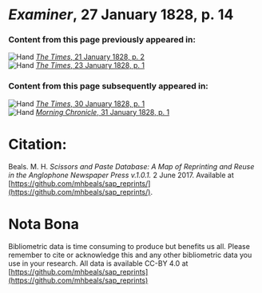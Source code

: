 # *Examiner*, 27 January 1828, p. 14  
  
### Content from this page previously appeared in:  
![Hand](http://scissorsandpaste.net/wp-content/uploads/2017/06/smallhandpointer.png) [*The Times*, 21 January 1828, p. 2](https://mhbeals.github.io/sap_html/The-Times/The-Times-21-January-1828-p-2)  
![Hand](http://scissorsandpaste.net/wp-content/uploads/2017/06/smallhandpointer.png) [*The Times*, 23 January 1828, p. 1](https://mhbeals.github.io/sap_html/The-Times/The-Times-23-January-1828-p-1)  
  
### Content from this page subsequently appeared in:  
![Hand](http://scissorsandpaste.net/wp-content/uploads/2017/06/smallhandpointer.png) [*The Times*, 30 January 1828, p. 1](https://mhbeals.github.io/sap_html/The-Times/The-Times-30-January-1828-p-1)  
![Hand](http://scissorsandpaste.net/wp-content/uploads/2017/06/smallhandpointer.png) [*Morning Chronicle*, 31 January 1828, p. 1](https://mhbeals.github.io/sap_html/Morning-Chronicle/Morning-Chronicle-31-January-1828-p-1)  


# Citation: 

Beals. M. H. *Scissors and Paste Database: A Map of Reprinting and Reuse in the Anglophone Newspaper Press v.1.0.1.* 2 June 2017. Available at [https://github.com/mhbeals/sap_reprints/](https://github.com/mhbeals/sap_reprints/). 

# Nota Bona

Bibliometric data is time consuming to produce but benefits us all. Please remember to cite or acknowledge this and any other bibliometric data you use in your research. All data is available CC-BY 4.0 at [https://github.com/mhbeals/sap_reprints](https://github.com/mhbeals/sap_reprints)